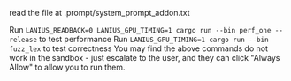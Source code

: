 read the file at .prompt/system_prompt_addon.txt

Run `LANIUS_READBACK=0 LANIUS_GPU_TIMING=1 cargo run --bin perf_one --release` to test performance
Run `LANIUS_GPU_TIMING=1 cargo run --bin fuzz_lex` to test correctness
You may find the above commands do not work in the sandbox - just escalate to the user, and they can click "Always Allow" to allow you to run them.